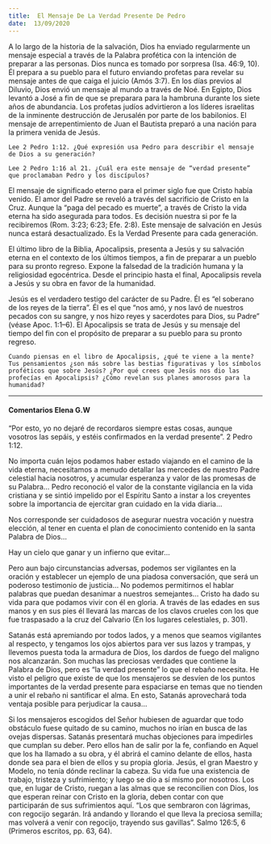 ```yaml
---
title:  El Mensaje De La Verdad Presente De Pedro
date:  13/09/2020
---
```


A lo largo de la historia de la salvación, Dios ha enviado regularmente un mensaje especial a través de la Palabra profética con la intención de preparar a las personas. Dios nunca es tomado por sorpresa (Isa. 46:9, 10). Él prepara a su pueblo para el futuro enviando profetas para revelar su mensaje antes de que caiga el juicio (Amós 3:7). En los días previos al Diluvio, Dios envió un mensaje al mundo a través de Noé. En Egipto, Dios levantó a José a fin de que se preparara para la hambruna durante los siete años de abundancia. Los profetas judíos advirtieron a los líderes israelitas de la inminente destrucción de Jerusalén por parte de los babilonios. El mensaje de arrepentimiento de Juan el Bautista preparó a una nación para la primera venida de Jesús.

`Lee 2 Pedro 1:12. ¿Qué expresión usa Pedro para describir el mensaje de Dios a su generación?`

`Lee 2 Pedro 1:16 al 21. ¿Cuál era este mensaje de “verdad presente” que proclamaban Pedro y los discípulos?`

El mensaje de significado eterno para el primer siglo fue que Cristo había venido. El amor del Padre se reveló a través del sacrificio de Cristo en la Cruz. Aunque la “paga del pecado es muerte”, a través de Cristo la vida eterna ha sido asegurada para todos. Es decisión nuestra si por fe la recibiremos (Rom. 3:23; 6:23; Efe. 2:8). Este mensaje de salvación en Jesús nunca estará desactualizado. Es la Verdad Presente para cada generación.

El último libro de la Biblia, Apocalipsis, presenta a Jesús y su salvación eterna en el contexto de los últimos tiempos, a fin de preparar a un pueblo para su pronto regreso. Expone la falsedad de la tradición humana y la religiosidad egocéntrica. Desde el principio hasta el final, Apocalipsis revela a Jesús y su obra en favor de la humanidad.

Jesús es el verdadero testigo del carácter de su Padre. Él es “el soberano de los reyes de la tierra”. Él es el que “nos amó, y nos lavó de nuestros pecados con su sangre, y nos hizo reyes y sacerdotes para Dios, su Padre” (véase Apoc. 1:1–6). El Apocalipsis se trata de Jesús y su mensaje del tiempo del fin con el propósito de preparar a su pueblo para su pronto regreso.

`Cuando piensas en el libro de Apocalipsis, ¿qué te viene a la mente? Tus pensamientos ¿son más sobre las bestias figurativas y los símbolos proféticos que sobre Jesús? ¿Por qué crees que Jesús nos dio las profecías en Apocalipsis? ¿Cómo revelan sus planes amorosos para la humanidad?`

---

#### Comentarios Elena G.W

“Por esto, yo no dejaré de recordaros siempre estas cosas, aunque vosotros las sepáis, y estéis confirmados en la verdad presente”. 2 Pedro 1:12.

No importa cuán lejos podamos haber estado viajando en el camino de la vida eterna, necesitamos a menudo detallar las mercedes de nuestro Padre celestial hacia nosotros, y acumular esperanza y valor de las promesas de su Palabra… Pedro reconoció el valor de la constante vigilancia en la vida cristiana y se sintió impelido por el Espíritu Santo a instar a los creyentes sobre la importancia de ejercitar gran cuidado en la vida diaria…

Nos corresponde ser cuidadosos de asegurar nuestra vocación y nuestra elección, al tener en cuenta el plan de conocimiento contenido en la santa Palabra de Dios…

Hay un cielo que ganar y un infierno que evitar…

Pero aun bajo circunstancias adversas, podemos ser vigilantes en la oración y establecer un ejemplo de una piadosa conversación, que será un poderoso testimonio de justicia… No podemos permitirnos el hablar palabras que puedan desanimar a nuestros semejantes… Cristo ha dado su vida para que podamos vivir con él en gloria. A través de las edades en sus manos y en sus pies él llevará las marcas de los clavos crueles con los que fue traspasado a la cruz del Calvario (En los lugares celestiales, p. 301).

Satanás está apremiando por todos lados, y a menos que seamos vigilantes al respecto, y tengamos los ojos abiertos para ver sus lazos y trampas, y llevemos puesta toda la armadura de Dios, los dardos de fuego del maligno nos alcanzarán. Son muchas las preciosas verdades que contiene la Palabra de Dios, pero es “la verdad presente” lo que el rebaño necesita. He visto el peligro que existe de que los mensajeros se desvíen de los puntos importantes de la verdad presente para espaciarse en temas que no tienden a unir el rebaño ni santificar el alma. En esto, Satanás aprovechará toda ventaja posible para perjudicar la causa…

Si los mensajeros escogidos del Señor hubiesen de aguardar que todo obstáculo fuese quitado de su camino, muchos no irían en busca de las ovejas dispersas. Satanás presentará muchas objeciones para impedirles que cumplan su deber. Pero ellos han de salir por la fe, confiando en Aquel que los ha llamado a su obra, y él abrirá el camino delante de ellos, hasta donde sea para el bien de ellos y su propia gloria. Jesús, el gran Maestro y Modelo, no tenía dónde reclinar la cabeza. Su vida fue una existencia de trabajo, tristeza y sufrimiento; y luego se dio a sí mismo por nosotros. Los que, en lugar de Cristo, ruegan a las almas que se reconcilien con Dios, los que esperan reinar con Cristo en la gloria, deben contar con que participarán de sus sufrimientos aquí. “Los que sembraron con lágrimas, con regocijo segarán. Irá andando y llorando el que lleva la preciosa semilla; mas volverá a venir con regocijo, trayendo sus gavillas”. Salmo 126:5, 6 (Primeros escritos, pp. 63, 64).
